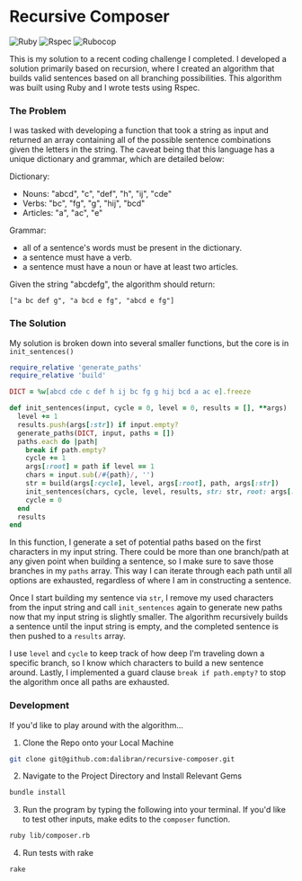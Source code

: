 <h1>Recursive Composer</h1>

![Ruby](https://dl.dropboxusercontent.com/u/10661713/ruby.png)
![Rspec](https://dl.dropboxusercontent.com/u/10661713/rspec.png)
![Rubocop](https://dl.dropboxusercontent.com/u/10661713/rubocop.png)

This is my solution to a recent coding challenge I completed. I developed a solution primarily based on recursion, where I created an algorithm that builds valid sentences based on all branching possibilities. This algorithm was built using Ruby and I wrote tests using Rspec.

<h3>The Problem</h3>

I was tasked with developing a function that took a string as input and returned an array containing all of the possible sentence combinations given the letters in the string. The caveat being that this language has a unique dictionary and grammar, which are detailed below:

Dictionary:
- Nouns: "abcd", "c", "def", "h", "ij", "cde"
- Verbs: "bc", "fg", "g", "hij", "bcd"
- Articles: "a", "ac", "e"

Grammar:
- all of a sentence's words must be present in the dictionary.
- a sentence must have a verb.
- a sentence must have a noun or have at least two articles.

Given the string "abcdefg", the algorithm should return:

`["a bc def g", "a bcd e fg", "abcd e fg"]`

<h3>The Solution</h3>

My solution is broken down into several smaller functions, but the core is in `init_sentences()`

```ruby
require_relative 'generate_paths'
require_relative 'build'

DICT = %w[abcd cde c def h ij bc fg g hij bcd a ac e].freeze

def init_sentences(input, cycle = 0, level = 0, results = [], **args)
  level += 1
  results.push(args[:str]) if input.empty?
  generate_paths(DICT, input, paths = [])
  paths.each do |path|
    break if path.empty?
    cycle += 1
    args[:root] = path if level == 1
    chars = input.sub(/#{path}/, '')
    str = build(args[:cycle], level, args[:root], path, args[:str])
    init_sentences(chars, cycle, level, results, str: str, root: args[:root])
    cycle = 0
  end
  results
end
```

In this function, I generate a set of potential paths based on the first characters in my input string. There could be more than one branch/path at any given point when building a sentence, so I make sure to save those branches in my `paths` array. This way I can iterate through each path until all options are exhausted, regardless of where I am in constructing a sentence.

Once I start building my sentence via `str`, I remove my used characters from the input string and call `init_sentences` again to generate new paths now that my input string is slightly smaller. The algorithm recursively builds a sentence until the input string is empty, and the completed sentence is then pushed to a `results` array.

I use `level` and `cycle` to keep track of how deep I'm traveling down a specific branch, so I know which characters to build a new sentence around. Lastly, I implemented a guard clause `break if path.empty?` to stop the algorithm once all paths are exhausted.


<h3>Development</h3>

If you'd like to play around with the algorithm...

1. Clone the Repo onto your Local Machine

```zsh
git clone git@github.com:dalibran/recursive-composer.git
```

2. Navigate to the Project Directory and Install Relevant Gems

```zsh
bundle install
```

3. Run the program by typing the following into your terminal. If you'd like to test other inputs, make edits to the `composer` function.

```zsh
ruby lib/composer.rb
```

4. Run tests with rake
```zsh
rake
```
